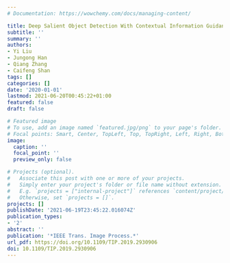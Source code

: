 ```yaml
---
# Documentation: https://wowchemy.com/docs/managing-content/

title: Deep Salient Object Detection With Contextual Information Guidance
subtitle: ''
summary: ''
authors:
- Yi Liu
- Jungong Han
- Qiang Zhang
- Caifeng Shan
tags: []
categories: []
date: '2020-01-01'
lastmod: 2021-06-20T00:45:22+01:00
featured: false
draft: false

# Featured image
# To use, add an image named `featured.jpg/png` to your page's folder.
# Focal points: Smart, Center, TopLeft, Top, TopRight, Left, Right, BottomLeft, Bottom, BottomRight.
image:
  caption: ''
  focal_point: ''
  preview_only: false

# Projects (optional).
#   Associate this post with one or more of your projects.
#   Simply enter your project's folder or file name without extension.
#   E.g. `projects = ["internal-project"]` references `content/project/deep-learning/index.md`.
#   Otherwise, set `projects = []`.
projects: []
publishDate: '2021-06-19T23:45:22.016074Z'
publication_types:
- '2'
abstract: ''
publication: '*IEEE Trans. Image Process.*'
url_pdf: https://doi.org/10.1109/TIP.2019.2930906
doi: 10.1109/TIP.2019.2930906
---
```

